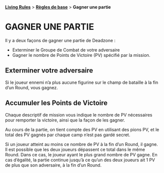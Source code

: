 **[Living Rules](../contents.md)** > **[Règles de base](contents.md)** > **Gagner une partie**

# GAGNER UNE PARTIE

Il y a deux façons de gagner une partie de Deadzone :
+ Exterminer le Groupe de Combat de votre adversaire
+ Gagner le nombre de Points de Victoire (PV) spécifié par la mission.

## Exterminer votre adversaire
Si le joueur ennemi n’a plus aucune figurine sur le champ de bataille à la fin d’un Round, vous gagnez.

## Accumuler les Points de Victoire
Chaque descriptif de mission vous indique le nombre de PV nécessaires pour remporter la victoire, ainsi que la façon de les gagner.

Au cours de la partie, on tient compte des PV en utilisant des pions PV, et le total des PV gagnés par chaque camp n’est pas gardé secret.

Si un joueur atteint au moins ce nombre de PV à la fin d’un Round, il gagne. Il est possible que les deux joueurs dépassent ce total dans le même Round. Dans ce cas, le joueur ayant le plus grand nombre de PV gagne. En cas d’égalité, la partie continue jusqu’à ce qu’un des deux joueurs ait 1 PV de plus que son adversaire, à la fin d’un Round.

